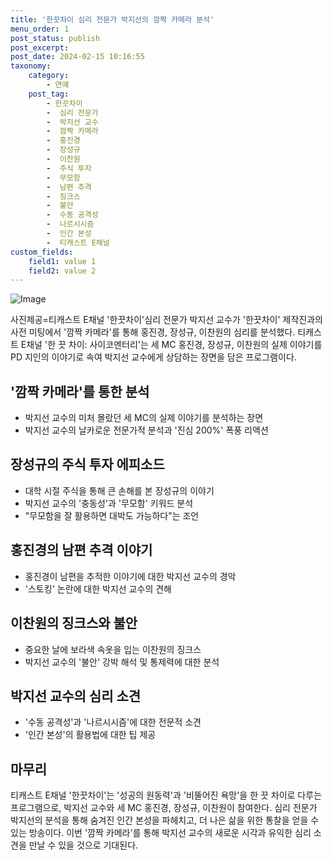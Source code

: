 ```yaml
---
title: '한끗차이 심리 전문가 박지선의 깜짝 카메라 분석'
menu_order: 1
post_status: publish
post_excerpt: 
post_date: 2024-02-15 10:16:55
taxonomy:
    category:
        - 연예
    post_tag:
        - 한끗차이
        -  심리 전문가
        -  박지선 교수
        -  깜짝 카메라
        -  홍진경
        -  장성규
        -  이찬원
        -  주식 투자
        -  무모함
        -  남편 추격
        -  징크스
        -  불안
        -  수동 공격성
        -  나르시시즘
        -  인간 본성
        -  티캐스트 E채널
custom_fields:
    field1: value 1
    field2: value 2
---
```


![Image](https://mimgnews.pstatic.net/image/312/2024/02/13/0000648840_001_20240213094901331.jpg?type=w540)

사진제공=티캐스트 E채널 '한끗차이'심리 전문가 박지선 교수가 '한끗차이' 제작진과의 사전 미팅에서 '깜짝 카메라'를 통해 홍진경, 장성규, 이찬원의 심리를 분석했다. 티캐스트 E채널 '한 끗 차이: 사이코멘터리'는 세 MC 홍진경, 장성규, 이찬원의 실제 이야기를 PD 지인의 이야기로 속여 박지선 교수에게 상담하는 장면을 담은 프로그램이다.
## '깜짝 카메라'를 통한 분석
- 박지선 교수의 미처 몰랐던 세 MC의 실제 이야기를 분석하는 장면
- 박지선 교수의 날카로운 전문가적 분석과 '진심 200%' 폭풍 리액션
## 장성규의 주식 투자 에피소드
- 대학 시절 주식을 통해 큰 손해를 본 장성규의 이야기
- 박지선 교수의 '충동성'과 '무모함' 키워드 분석
- "무모함을 잘 활용하면 대박도 가능하다"는 조언
## 홍진경의 남편 추격 이야기
- 홍진경이 남편을 추적한 이야기에 대한 박지선 교수의 경악
- '스토킹' 논란에 대한 박지선 교수의 견해
## 이찬원의 징크스와 불안
- 중요한 날에 보라색 속옷을 입는 이찬원의 징크스
- 박지선 교수의 '불안' 강박 해석 및 통제력에 대한 분석
## 박지선 교수의 심리 소견
- '수동 공격성'과 '나르시시즘'에 대한 전문적 소견
- '인간 본성'의 활용법에 대한 팁 제공
## 마무리
티캐스트 E채널 '한끗차이'는 '성공의 원동력'과 '비뚤어진 욕망'을 한 끗 차이로 다루는 프로그램으로, 박지선 교수와 세 MC 홍진경, 장성규, 이찬원이 참여한다. 심리 전문가 박지선의 분석을 통해 숨겨진 인간 본성을 파헤치고, 더 나은 삶을 위한 통찰을 얻을 수 있는 방송이다. 이번 '깜짝 카메라'를 통해 박지선 교수의 새로운 시각과 유익한 심리 소견을 만날 수 있을 것으로 기대된다.
